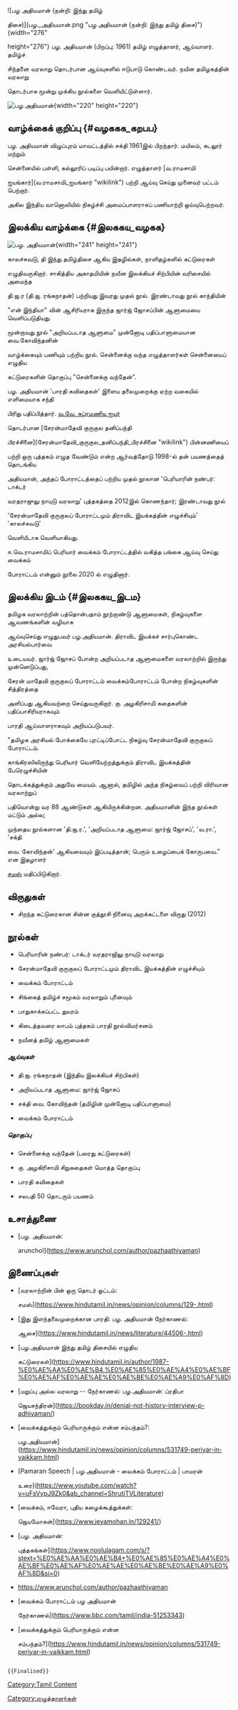![பழ அதியமான் (நன்றி: இந்து தமிழ்
திசை)](பழ._அதியமான்.png "பழ அதியமான் (நன்றி: இந்து தமிழ் திசை)"){width="276"
height="276"} பழ. அதியமான் (பிறப்பு: 1961) தமிழ் எழுத்தாளர், ஆய்வாளர். தமிழ்ச்
சிந்தனை வரலாறு தொடர்பான ஆய்வுகளில் ஈடுபாடு கொண்டவர். நவீன தமிழகத்தின் வரலாறு
தொடர்பாக மூன்று முக்கிய நூல்களை வெளியிட்டுள்ளார்.
![பழ.அதியமான்](பழ.அதியமான்2.png "பழ.அதியமான்"){width="220" height="220"}

## வாழ்க்கைக் குறிப்பு {#வழககக_கறபப}

பழ. அதியமான் விழுப்புரம் மாவட்டத்தில் சக்தி 1961இல் பிறந்தார். மயிலம், கடலூர் மற்றும்
சென்னையில் பள்ளி, கல்லூரிப் படிப்பு பயின்றார். எழுத்தாளர் [வ.ராமசாமி
ஐயங்கார்](வ.ராமசாமி_ஐயங்கார் "wikilink") பற்றி ஆய்வு செய்து முனைவர் பட்டம் பெற்றார்.
அகில இந்திய வானொலியில் நிகழ்ச்சி அமைப்பாளராகப் பணியாற்றி ஓய்வுபெற்றவர்.

## இலக்கிய வாழ்க்கை {#இலககய_வழகக}

![பழ. அதியமான்](பழ._அதியமான்3.png "பழ. அதியமான்"){width="241" height="241"}
காலச்சுவடு, தி இந்து தமிழ்திசை ஆகிய இதழில்கள், நாளிதழ்களில் கட்டுரைகள்
எழுதிவருகிறார். சாகித்திய அகாதமியின் நவீன இலக்கியச் சிற்பியின் வரிசையில் அமைந்த
தி.ஜ.ர (தி.ஜ. ரங்கநாதன்) பற்றியது இவரது முதல் நூல். இரண்டாவது நூல் காந்தியின்
\"என் இந்தியா\" வின் ஆசிரியராக இருந்த ஜார்ஜ் ஜோசப்பின் ஆளுமையை வெளிப்படுதியது.
மூன்றாவது நூல் \"அறியப்படாத ஆளுமை\" முன்னோடி பதிப்பாளுமையான வை.கோவிந்தனின்
வாழ்க்கையும் பணியும் பற்றிய நூல். சென்னைக்கு வந்த எழுத்தாளர்கள் சென்னையைப் எழுதிய
கட்டுரைகளின் தொகுப்பு \"சென்னைக்கு வந்தேன்\".

பழ. அதியமான் 'பாரதி கவிதைகள்' இளைய தலைமுறைக்கு ஏற்ற வகையில் எளிமையாக சந்தி
பிரிது பதிப்பித்தார். [வ.வே. சுப்ரமணிய ஐயர்](வ.வே._சுப்ரமணிய_ஐயர் "wikilink")
தொடர்பான [சேரன்மாதேவி குருகுல தனிப்பந்தி
பிரச்சினை](சேரன்மாதேவி_குருகுல_தனிப்பந்தி_பிரச்சினை "wikilink") பின்னணியைப்
பற்றி ஒரு புத்தகம் எழுத வேண்டும் என்ற ஆர்வத்தோடு 1998-ல் தன் பயணத்தைத் தொடங்கிய
அதியமான், அந்தப் போராட்டத்தைப் பற்றிய முதல் நூலான 'பெரியாரின் நண்பர்: டாக்டர்
வரதராஜுலு நாயுடு வரலாறு' புத்தகத்தை 2012இல் கொணந்தார்; இரண்டாவது நூல்
'சேரன்மாதேவி குருகுலப் போராட்டமும் திராவிட இயக்கத்தின் எழுச்சியும்' 'காலச்சுவடு'
வெளியீடாக வெளியாகியது.

ஈ.வெ.ராமசாமிப் பெரியார் வைக்கம் போராட்டத்தில் வகித்த பங்கை ஆய்வு செய்து வைக்கம்
போராட்டம் என்னும் நூலை 2020 ல் எழுதினார்.

## இலக்கிய இடம் {#இலககய_இடம}

தமிழக வரலாற்றின் பத்தொன்பதாம் நூற்றாண்டு ஆளுமைகள், நிகழ்வுகளை ஆவணங்களின் வழியாக
ஆய்வுசெய்து எழுதுபவர் பழ.அதியமான். திராவிட இயக்கச் சார்புகொண்ட அரசியல்பார்வை
உடையவர். ஜார்ஜ் ஜோசப் போன்ற அறியப்படாத ஆளுமைகளை வரலாற்றில் இருந்து முன்னெடுப்பது,
சேரன் மாதேவி குருகுலப் போராட்டம் வைக்கம்போராட்டம் போன்ற நிகழ்வுகளின் சித்திரத்தை
அளிப்பது ஆகியவற்றை செய்துவருகிறார். கு. அழகிரிசாமி கதைகளின் பதிப்பாசிரியராகவும்
பாரதி ஆய்வாளராகவும் அறியப்படுபவர்.

\"தமிழக அரசியல் போக்கையே புரட்டிப்போட்ட நிகழ்வு சேரன்மாதேவி குருகுலப் போராட்டம்.
காங்கிரஸிலிருந்து பெரியார் வெளியேற்றத்துக்கும் திராவிட இயக்கத்தின் பேரெழுச்சியின்
தொடக்கத்துக்கும் அதுவே மையம். ஆனால், தமிழில் அந்த நிகழ்வைப் பற்றி விரிவான வரலாற்றுப்
பதிவொன்று வர 88 ஆண்டுகள் ஆகியிருக்கின்றன. அதியமானின் இந்த நூல்கள் மட்டும் அல்ல;
முந்தைய நூல்களான 'தி.ஜ.ர.', 'அறியப்படாத ஆளுமை: ஜார்ஜ் ஜோசப்', 'வ.ரா.', 'சக்தி
வை. கோவிந்தன்' ஆகியவையும் இப்படித்தான்; பெரும் உழைப்பைக் கோருபவை.\" என இதழாளர்
[சமஸ்](சமஸ் "wikilink") மதிப்பிடுகிறார்.

## விருதுகள்

-   சிறந்த கட்டுரைகான சின்ன குத்தூசி நினைவு அறக்கட்டளை விருது (2012)

## நூல்கள்

-   பெரியாரின் நண்பர்: டாக்டர் வரதராஜிலு நாயுடு வரலாறு
-   சேரன்மாதேவி குருகுலப் போராட்டமும் திராவிட இயக்கத்தின் எழுச்சியும்
-   வைக்கம் போராட்டம்
-   சிங்கைத் தமிழ்ச் சமூகம் வரலாறும் புனைவும்
-   பாதுகாக்கப்பட்ட துயரம்
-   கிடைத்தவரை லாபம் புத்தகம் பாரதி நூல்விமர்சனம்
-   நவீனத் தமிழ் ஆளுமைகள்

##### ஆய்வுகள்

-   தி.ஜ. ரங்கநாதன் (இந்திய இலக்கியச் சிற்பிகள்)
-   அறியப்படாத ஆளுமை: ஜார்ஜ் ஜோசப்
-   சக்தி வை. கோவிந்தன் (தமிழின் முன்னோடி பதிப்பாளுமை)
-   வைக்கம் போராட்டம்

##### தொகுப்பு

-   சென்னைக்கு வந்தேன் (பலரது கட்டுரைகள்)
-   கு. அழகிரிசாமி சிறுகதைகள் மொத்த தொகுப்பு
-   பாரதி கவிதைகள்
-   சலபதி 50 தொடரும் பயணம்

## உசாத்துணை

-   [பழ. அதியமான்:
    arunchol](https://www.arunchol.com/author/pazhaathiyaman)

## இணைப்புகள்

-   [வரலாற்றின் பின் ஒரு தொடர் ஓட்டம்:
    சமஸ்](https://www.hindutamil.in/news/opinion/columns/129-.html)
-   [இது இளந்தலைமுறைக்கான பாரதி: பழ. அதியமான் நேர்காணல்﻿:
    ஆசை](https://www.hindutamil.in/news/literature/44506-.html)
-   [பழ.அதியமான் இந்து தமிழ் திசையில் எழுதிய
    கட்டுரைகள்](https://www.hindutamil.in/author/1987-%E0%AE%AA%E0%AE%B4.%E0%AE%85%E0%AE%A4%E0%AE%BF%E0%AE%AF%E0%AE%AE%E0%AE%BE%E0%AE%A9%E0%AF%8D)
-   [மறுப்பு அல்ல வரலாறு -- நேர்காணல்: பழ.அதியமான்: ப்ரதிபா
    ஜெயசந்திரன்](https://bookday.in/denial-not-history-interview-p-adhiyaman/)
-   [வைக்கத்துக்கும் பெரியாருக்கும் என்ன சம்பந்தம்?:
    பழ.அதியமான்](https://www.hindutamil.in/news/opinion/columns/531749-periyar-in-vaikkam.html)
-   [Pamaran Speech \| பழ.அதியமான் - வைக்கம் போராட்டம் \| பாமரன்
    உரை](https://www.youtube.com/watch?v=uFsVvpJ9Zk0&ab_channel=ShrutiTVLiterature)
-   [வைக்கம், ஈவேரா, புதிய கழைக்கூத்துக்கள்:
    ஜெயமோகன்](https://www.jeyamohan.in/129241/)
-   [பழ. அதியமான்:
    புத்தகங்கள்](https://www.noolulagam.com/s/?stext=%E0%AE%AA%E0%AE%B4+%E0%AE%85%E0%AE%A4%E0%AE%BF%E0%AE%AF%E0%AE%AE%E0%AE%BE%E0%AE%A9%E0%AF%8D&si=0)
-   <https://www.arunchol.com/author/pazhaathiyaman>
-   [வைக்கம் போராட்டம் பழ அதியமான்
    நேர்காணல்](https://www.bbc.com/tamil/india-51253343)
-   [வைக்கத்துக்கும் பெரியாருக்கும் என்ன
    சம்பந்தம்?](https://www.hindutamil.in/news/opinion/columns/531749-periyar-in-vaikkam.html)

```{=mediawiki}
{{Finalised}}
```
[Category:Tamil Content](Category:Tamil_Content "wikilink")
[Category:எழுத்தாளர்கள்](Category:எழுத்தாளர்கள் "wikilink")
